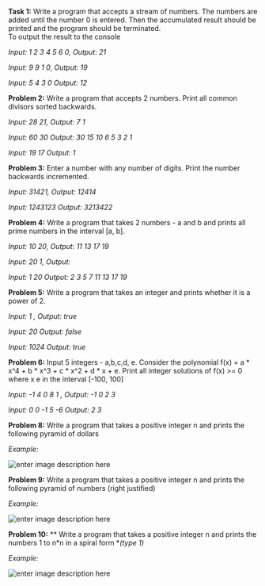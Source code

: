 **Task 1:** Write a program that accepts a stream of numbers. The numbers are added until the number 0 is entered. Then the accumulated result should be printed and the program should be terminated.  
To output the result to the console 

*Input: 1 2 3 4 5 6 0, Output: 21*

*Input: 9 9 1 0, Output: 19*

*Input: 5 4 3 0 Output: 12*

**Problem 2:** Write a program that accepts 2 numbers. Print all common divisors sorted backwards.

*Input: 28 21, Output: 7 1*

*Input: 60 30 Output: 30 15 10 6 5 3 2 1*

*Input: 19 17 Output: 1*


**Problem 3:** Enter a number with any number of digits. Print the number backwards incremented.

*Input: 31421, Output: 12414*

*Input: 1243123 Output: 3213422*


**Problem 4:** Write a program that takes 2 numbers - a and b and prints all prime numbers in the interval [a, b].  


*Input: 10 20, Output: 11 13 17 19*

*Input: 20 1, Output:*

*Input: 1 20 Output: 2 3 5 7 11 13 17 19*

**Problem 5:** Write a program that takes an integer and prints whether it is a power of 2.

*Input: 1 , Output: true*

*Input: 20 Output: false* 

*Input: 1024 Output: true*

**Problem 6:** Input 5 integers - a,b,c,d, e. 
Consider the polynomial f(x) = a * x^4 + b * x^3 + c * x^2 + d * x + e.
Print all integer solutions of f(x) >= 0 where x e in the interval [-100, 100]


*Input: -1 4 0 8 1 , Output: -1 0 2 3*

*Input: 0 0 -1 5 -6 Output: 2 3* 

**Problem 8:** Write a program that takes a positive integer n and prints the following pyramid of dollars

*Example:*

![enter image description here](https://i.ibb.co/SNqW5YF/Capture.png)


**Problem 9:** Write a program that takes a positive integer n and prints the following pyramid of numbers (right justified)  

*Example:*

![enter image description here](https://i.ibb.co/wyPfryz/Capture4.png)


**Problem 10:** ** Write a program that takes a positive integer n and prints the numbers 1 to n*n in a spiral form **(type 1)*

*Example:*

![enter image description here](https://i.ibb.co/KF7TcH6/Capture6.png)
